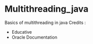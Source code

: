 # Multithreading_java
Basics of multithreading in java
Credits : 
- Educative
- Oracle Documentation
